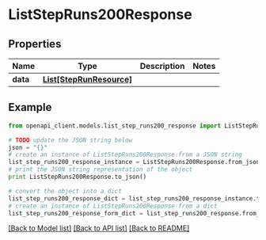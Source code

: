 # ListStepRuns200Response


## Properties
Name | Type | Description | Notes
------------ | ------------- | ------------- | -------------
**data** | [**List[StepRunResource]**](StepRunResource.md) |  | 

## Example

```python
from openapi_client.models.list_step_runs200_response import ListStepRuns200Response

# TODO update the JSON string below
json = "{}"
# create an instance of ListStepRuns200Response from a JSON string
list_step_runs200_response_instance = ListStepRuns200Response.from_json(json)
# print the JSON string representation of the object
print ListStepRuns200Response.to_json()

# convert the object into a dict
list_step_runs200_response_dict = list_step_runs200_response_instance.to_dict()
# create an instance of ListStepRuns200Response from a dict
list_step_runs200_response_form_dict = list_step_runs200_response.from_dict(list_step_runs200_response_dict)
```
[[Back to Model list]](../README.md#documentation-for-models) [[Back to API list]](../README.md#documentation-for-api-endpoints) [[Back to README]](../README.md)


